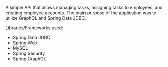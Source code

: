A simple API that allows managing tasks, assigning tasks to employees, and creating employee accounts. The main purpose of the application was to utilize GraphQL and Spring Data JDBC.

Libraries/Frameworks used:

- Spring Data JDBC
- Spring Web
- MySQL
- Spring Security
- Spring GraphQL
